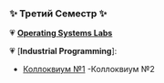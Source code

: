 ### ✨ Третий Семестр ✨

💗 [**Operating Systems Labs**](https://github.com/LizaPyalova/Operation_Systems)

💗 [**Industrial Programming**]:
- [Коллоквиум №1](https://github.com/LizaPyalova/kollokVIUM)
-Коллоквиум №2

